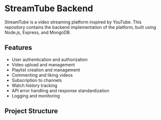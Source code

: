 # StreamTube Backend

StreamTube is a video streaming platform inspired by YouTube. This repository contains the backend implementation of the platform, built using Node.js, Express, and MongoDB.

## Features

- User authentication and authorization
- Video upload and management
- Playlist creation and management
- Commenting and liking videos
- Subscription to channels
- Watch history tracking
- API error handling and response standardization
- Logging and monitoring

## Project Structure
